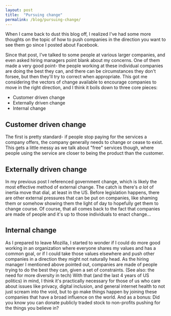 ```yaml
---
layout: post
title:  "Pursuing change"
permalink: /blog/pursuing-change/
---
```


When I came back to dust this blog off, I realized I've had some more thoughts on the topic of how to push companies in the direction you want to see them go since I posted about Facebook.

Since that post, I've talked to some people at various larger companies, and even asked hiring managers point blank about my concerns. One of them made a very good point- the people working at these individual companies are doing the best they can, and there can be circumstances they don't forsee, but then they'll try to correct when appropriate. This got me considering the vectors of change available to encourage companies to move in the right direction, and I think it boils down to three core pieces:

* Customer driven change
* Externally driven change
* Internal change

## Customer driven change
The first is pretty standard- if people stop paying for the services a company offers, the company generally needs to change or cease to exist. This gets a little messy as we talk about "free" services though, where people using the service are closer to being the product than the customer.

## Externally driven change
In my previous post I referenced government change, which is likely the most effective method of external change. The catch is there's _a lot_ of inertia move that dial, at least in the US. Before legislation happens, there are other external pressures that can be put on companies, like shaming them or somehow showing them the light of day to hopefully get them to change course. Of course, that all comes back to the fact that companies are made of people and it's up to those individuals to enact change...

## Internal change
As I prepared to leave Mozilla, I started to wonder if I could do more good working in an organization where everyone shares my values and has a common goal, or if I could take those values elsewhere and push other companies in a direction they might not naturally head. As the hiring manager I mentioned above pointed out, companies are made of people trying to do the best they can, given a set of constraints. (See also: the need for more diversity in tech) With that (and the last 4 years of US politics) in mind, I think it's practically necessary for those of us who care about issues like privacy, digital inclusion, and general internet health to not just scream into the void, but to go make things happen by joining these companies that have a broad influence on the world. And as a bonus: Did you know you can donate publicly traded stock to non-profits pushing for the things you believe in?